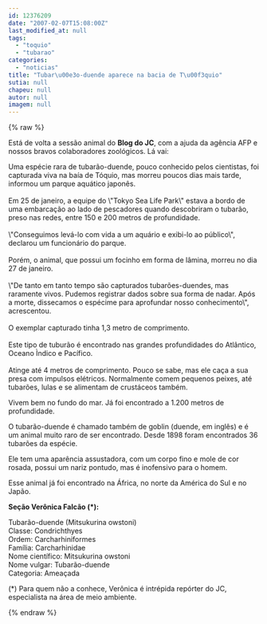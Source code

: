 ```yaml
---
id: 12376209
date: "2007-02-07T15:08:00Z"
last_modified_at: null
tags:
  - "toquio"
  - "tubarao"
categories:
  - "noticias"
title: "Tubar\u00e3o-duende aparece na bacia de T\u00f3quio"
sutia: null
chapeu: null
autor: null
imagem: null
---
```

{% raw %}
<p><P>Está de volta a sessão animal do <STRONG>Blog do JC</STRONG>, com a ajuda da agência AFP e nossos bravos colaboradores zoológicos. Lá vai:</P></p>
<p><P>Uma espécie rara de tubarão-duende, pouco conhecido pelos cientistas, foi capturada viva na baía de Tóquio, mas morreu poucos dias mais tarde, informou um parque aquático japonês.<BR><BR>Em 25 de janeiro, a equipe do \"Tokyo Sea Life Park\" estava a bordo de uma embarcação ao lado de pescadores quando descobriram o tubarão, preso nas redes, entre 150 e 200 metros de profundidade.<BR><BR>\"Conseguimos levá-lo com vida a um aquário e exibi-lo ao público\", declarou um funcionário do parque.<BR><BR>Porém, o animal, que possui um focinho em forma de lâmina, morreu no dia 27 de janeiro.<BR><BR>\"De tanto em tanto tempo são capturados tubarões-duendes, mas raramente vivos. Pudemos registrar dados sobre sua forma de nadar. Após a morte, dissecamos o espécime para aprofundar nosso conhecimento\", acrescentou.<BR><BR>O exemplar capturado tinha 1,3 metro de comprimento.<BR><BR>Este tipo de tuburão é encontrado nas grandes profundidades do Atlântico, Oceano Ìndico e Pacífico.<BR><BR>Atinge até 4 metros de comprimento. Pouco se sabe, mas ele caça a sua presa com impulsos elétricos. Normalmente comem pequenos peixes, até tubarões, lulas e se alimentam de crustáceos também. </P></p>
<p><P>Vivem bem no fundo do mar. Já foi encontrado a 1.200 metros de profundidade. </P></p>
<p><P>O tubarão-duende é chamado também de goblin (duende, em inglês)&nbsp;e é um animal muito raro de ser encontrado. Desde 1898 foram encontrados 36 tubarões da espécie.</P></p>
<p><P>Ele tem uma aparência assustadora, com um corpo fino e mole de cor rosada, possui um nariz pontudo, mas é inofensivo para o homem. </P></p>
<p><P>Esse animal já foi encontrado na África, no norte da América do Sul e no Japão. </P></p>
<p><P><STRONG>Seção Verônica Falcão (*):</STRONG></P></p>
<p><P>Tubarão-duende (Mitsukurina owstoni) <BR>Classe: Condrichthyes <BR>Ordem: Carcharhiniformes <BR>Família: Carcharhinidae <BR>Nome científico: Mitsukurina owstoni<BR>Nome vulgar: Tubarão-duende<BR>Categoria: Ameaçada</P></p>
<p><P>(*) Para quem não a conhece, Verônica é intrépida repórter do JC, especialista na área de meio ambiente.</P> </p>
{% endraw %}